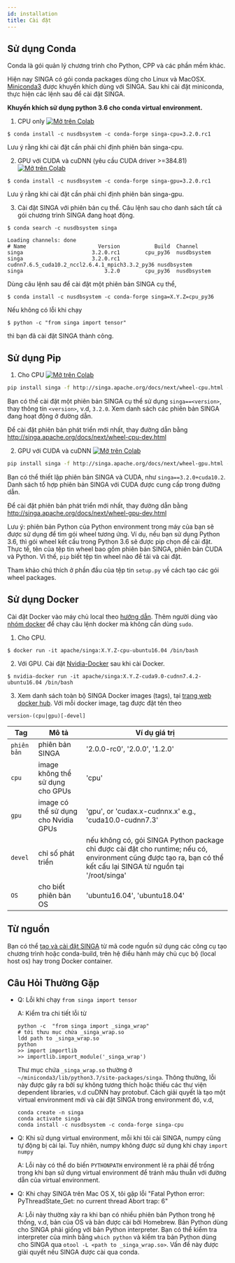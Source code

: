 ```yaml
---
id: installation
title: Cài đặt
---
```


<!--- Licensed to the Apache Software Foundation (ASF) under one or more contributor license agreements.  See the NOTICE file distributed with this work for additional information regarding copyright ownership.  The ASF licenses this file to you under the Apache License, Version 2.0 (the "License"); you may not use this file except in compliance with the License.  You may obtain a copy of the License at http://www.apache.org/licenses/LICENSE-2.0 Unless required by applicable law or agreed to in writing, software distributed under the License is distributed on an "AS IS" BASIS, WITHOUT WARRANTIES OR CONDITIONS OF ANY KIND, either express or implied.  See the License for the specific language governing permissions and limitations under the License.  -->

## Sử dụng Conda

Conda là gói quản lý chương trình cho Python, CPP và các phần mềm khác. 

Hiện nay SINGA có gói conda packages dùng cho Linux và MacOSX.
[Miniconda3](https://conda.io/miniconda.html) được khuyến khích dùng với SINGA. 
Sau khi cài đặt miniconda, thực hiện các lệnh sau để cài đặt
SINGA.

**Khuyến khích sử dụng python 3.6 cho conda virtual environment.**

1. CPU only
   [![Mở trên Colab](https://colab.research.google.com/assets/colab-badge.svg)](https://colab.research.google.com/drive/1Ntkhi-Z6XTR8WYPXiLwujHd2dOm0772V?usp=sharing)

```shell
$ conda install -c nusdbsystem -c conda-forge singa-cpu=3.2.0.rc1
```

Lưu ý rằng khi cài đặt cần phải chỉ định phiên bản singa-cpu.

2. GPU với CUDA và cuDNN (yêu cầu CUDA driver >=384.81)
   [![Mở trên Colab](https://colab.research.google.com/assets/colab-badge.svg)](https://colab.research.google.com/drive/1do_TLJe18IthLOnBOsHCEe-FFPGk1sPJ?usp=sharing)

```shell
$ conda install -c nusdbsystem -c conda-forge singa-gpu=3.2.0.rc1
```

Lưu ý rằng khi cài đặt cần phải chỉ định phiên bản singa-gpu.


3. Cài đặt SINGA với phiên bản cụ thể. Câu lệnh sau cho danh sách tất cả gói chương trình SINGA đang hoạt động.

```shell
$ conda search -c nusdbsystem singa

Loading channels: done
# Name                       Version           Build  Channel
singa                      3.2.0.rc1        cpu_py36  nusdbsystem
singa                      3.2.0.rc1 cudnn7.6.5_cuda10.2_nccl2.6.4.1_mpich3.3.2_py36 nusdbsystem
singa                          3.2.0        cpu_py36  nusdbsystem
```

<!--- > Lưu ý rằng việc sử dụng nightly built images không được khuyến khích ngoại trừ trong quá trình phát triển và kiểm định. Khuyến khích việc sử dụng phiên bản phát hành ổn định. -->

Dùng câu lệnh sau để cài đặt một phiên bản SINGA cụ thể,

```shell
$ conda install -c nusdbsystem -c conda-forge singa=X.Y.Z=cpu_py36
```

Nếu không có lỗi khi chạy

```shell
$ python -c "from singa import tensor"
```

thì bạn đã cài đặt SINGA thành công. 

## Sử dụng Pip

1. Cho CPU
   [![Mở trên Colab](https://colab.research.google.com/assets/colab-badge.svg)](https://colab.research.google.com/drive/17RA056Brwk0vBQTFaZ-l9EbqwADO0NA9?usp=sharing)

```bash
pip install singa -f http://singa.apache.org/docs/next/wheel-cpu.html --trusted-host singa.apache.org
```

Bạn có thể cài đặt một phiên bản SINGA cụ thể sử dụng `singa==<version>`, thay thông tin
`<version>`, v.d, `3.2.0`. Xem danh sách các phiên bản SINGA đang hoạt động ở đường dẫn. 

Để cài đặt phiên bản phát triển mới nhất, thay đường dẫn bằng 
http://singa.apache.org/docs/next/wheel-cpu-dev.html

2. GPU với CUDA và cuDNN
   [![Mở trên Colab](https://colab.research.google.com/assets/colab-badge.svg)](https://colab.research.google.com/drive/1W30IPCqj5fG8ADAQsFqclaCLyIclVcJL?usp=sharing)

```bash
pip install singa -f http://singa.apache.org/docs/next/wheel-gpu.html --trusted-host singa.apache.org
```

Bạn có thể thiết lập phiên bản SINGA và CUDA, như
`singa==3.2.0+cuda10.2`. Danh sách tổ hợp phiên bản SINGA với CUDA được cung cấp trong đường dẫn.

Để cài đặt phiên bản phát triển mới nhất, thay đường dẫn bằng 
http://singa.apache.org/docs/next/wheel-gpu-dev.html

Lưu ý: phiên bản Python của Python environment trong máy của bạn sẽ được sử dụng để tìm gói wheel tương ứng. Ví dụ, nếu bạn sử dụng Python 3.6, thì gói wheel kết cấu trong Python 3.6 sẽ được pip chọn để cài đặt. 
Thực tế, tên của tệp tin wheel bao gồm phiên bản SINGA, phiên bản CUDA và Python. Vì thế, `pip` biết tệp tin wheel nào để tải và cài đặt. 

Tham khảo chú thích ở phần đầu của tệp tin `setup.py` về cách tạo các gói
wheel packages.

## Sử dụng Docker

Cài đặt Docker vào máy chủ local theo
[hướng dẫn](https://docs.docker.com/install/). Thêm người dùng vào
[nhóm docker](https://docs.docker.com/install/linux/linux-postinstall/) để chạy câu lệnh docker mà không cần dùng `sudo`.

1. Cho CPU.

```shell
$ docker run -it apache/singa:X.Y.Z-cpu-ubuntu16.04 /bin/bash
```

2. Với GPU. Cài đặt 
   [Nvidia-Docker](https://github.com/NVIDIA/nvidia-docker) sau khi cài
   Docker.

```shell
$ nvidia-docker run -it apache/singa:X.Y.Z-cuda9.0-cudnn7.4.2-ubuntu16.04 /bin/bash
```

3. Xem danh sách toàn bộ SINGA Docker images (tags), tại
   [trang web docker hub](https://hub.docker.com/r/apache/singa/). Với mỗi docker
   image, tag được đặt tên theo 

```shell
version-(cpu|gpu)[-devel]
```

| Tag       | Mô tả                      | Ví dụ giá trị                                                                                                                                                             |
| --------- | -------------------------------- | ------------------------------------------------------------------------------------------------------------------------------------------------------------------------- |
| `phiên bản` | phiên bản SINGA                    | '2.0.0-rc0', '2.0.0', '1.2.0'                                                                                                                                             |
| `cpu`     | image không thể sử dụng cho GPUs     | 'cpu'                                                                                                                                                                     |
| `gpu`     | image có thể sử dụng cho Nvidia GPUs | 'gpu', or 'cudax.x-cudnnx.x' e.g., 'cuda10.0-cudnn7.3'                                                                                                                    |
| `devel`   | chỉ số phát triển       | nếu không có, gói SINGA Python package chỉ được cài đặt cho runtime; nếu có, environment cũng được tạo ra, bạn có thể kết cấu lại SINGA từ nguồn tại '/root/singa' |
| `OS`      | cho biết phiên bản OS       | 'ubuntu16.04', 'ubuntu18.04'                                                                                                                                              |

## Từ nguồn

Bạn có thể [tạo và cài đặt SINGA](build.md) từ mã code nguồn sử dụng các công cụ tạo chương trình hoặc conda-build, trên hệ điều hành máy chủ cục bộ (local host os) hay trong Docker container.

## Câu Hỏi Thường Gặp

- Q: Lỗi khi chạy `from singa import tensor`

  A: Kiểm tra chi tiết lỗi từ

  ```shell
  python -c  "from singa import _singa_wrap"
  # tới thưu mục chứa _singa_wrap.so
  ldd path to _singa_wrap.so
  python
  >> import importlib
  >> importlib.import_module('_singa_wrap')
  ```

  Thư mục chứa `_singa_wrap.so` thường ở
  `~/miniconda3/lib/python3.7/site-packages/singa`. Thông thường, lỗi này được gây ra bởi sự không tương thích hoặc thiếu các thư viện dependent libraries, v.d cuDNN hay
  protobuf. Cách giải quyết là tạo một virtual environment mới và cài đặt SINGA trong environment đó, v.d,

  ```shell
  conda create -n singa
  conda activate singa
  conda install -c nusdbsystem -c conda-forge singa-cpu
  ```

- Q: Khi sử dụng virtual environment, mỗi khi tôi cài SINGA, numpy cũng tự động bị cài lại. Tuy nhiên, numpy không được sử dụng khi chạy `import numpy`

  A: Lỗi này có thể do biến `PYTHONPATH` environment lẽ ra phải để trống trong khi bạn sử dụng virtual environment để tránh mâu thuẫn với đường dẫn của virtual environment.

- Q: Khi chạy SINGA trên Mac OS X, tôi gặp lỗi "Fatal Python error:
  PyThreadState_Get: no current thread Abort trap: 6"

  A: Lỗi này thường xảy ra khi bạn có nhiều phiên bản Python trong hệ thống, v.d, bản của OS và bản được cài bởi Homebrew.
  Bản Python dùng cho SINGA phải giống với bản Python interpreter. Bạn có thể kiểm tra interpreter của mình bằng  `which python` và kiểm tra bản Python dùng cho SINGA
  qua `otool -L <path to _singa_wrap.so>`. Vấn đề này được giải quyết nếu
  SINGA được cài qua conda.

